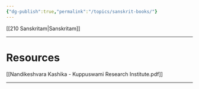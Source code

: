 ```yaml
---
{"dg-publish":true,"permalink":"/topics/sanskrit-books/"}
---
```


[[210 Sanskritam\|Sanskritam]]

---

# Resources

[[Nandikeshvara Kashika - Kuppuswami Research Institute.pdf]]


---
